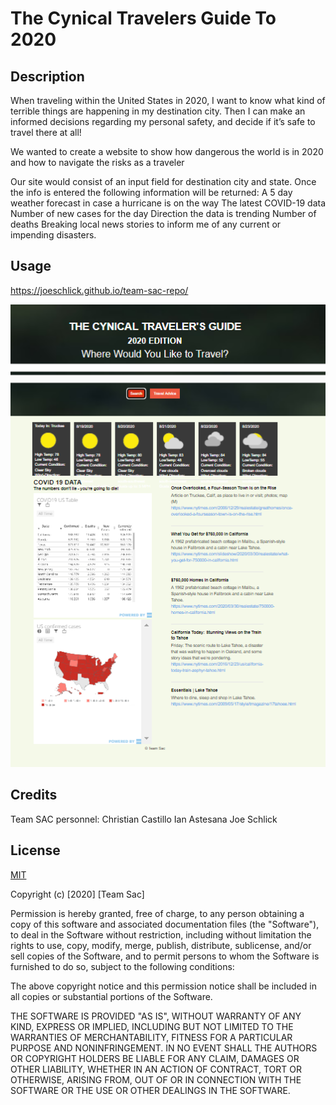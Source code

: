 # The Cynical Travelers Guide To 2020


## Description 
When traveling within the United States in 2020, I want to know what kind of terrible things are happening in my destination city. Then I can make an informed decisions regarding my personal safety, and decide if it’s safe to travel there at all!

We wanted to create a website to show how dangerous the world is in 2020 and how to navigate the risks as a traveler

Our site would consist of an input field for destination city and state. Once the info is entered the following information will be returned:
    A 5 day weather forecast in case a hurricane is on the way
    The latest COVID-19 data 
    Number of new cases for the day
    Direction the data is trending
    Number of deaths
    Breaking local news stories to inform me of any current or impending disasters.

## Usage
https://joeschlick.github.io/team-sac-repo/

![Alt text](./Assets/image/readme.png "Homepage")

## Credits
Team SAC personnel:
    Christian Castillo
    Ian Astesana
    Joe Schlick

## License 

[MIT](https://choosealicense.com/licenses/mit/)

Copyright (c) [2020] [Team Sac]

Permission is hereby granted, free of charge, to any person obtaining a copy
of this software and associated documentation files (the "Software"), to deal
in the Software without restriction, including without limitation the rights
to use, copy, modify, merge, publish, distribute, sublicense, and/or sell
copies of the Software, and to permit persons to whom the Software is
furnished to do so, subject to the following conditions:

The above copyright notice and this permission notice shall be included in all
copies or substantial portions of the Software.

THE SOFTWARE IS PROVIDED "AS IS", WITHOUT WARRANTY OF ANY KIND, EXPRESS OR
IMPLIED, INCLUDING BUT NOT LIMITED TO THE WARRANTIES OF MERCHANTABILITY,
FITNESS FOR A PARTICULAR PURPOSE AND NONINFRINGEMENT. IN NO EVENT SHALL THE
AUTHORS OR COPYRIGHT HOLDERS BE LIABLE FOR ANY CLAIM, DAMAGES OR OTHER
LIABILITY, WHETHER IN AN ACTION OF CONTRACT, TORT OR OTHERWISE, ARISING FROM,
OUT OF OR IN CONNECTION WITH THE SOFTWARE OR THE USE OR OTHER DEALINGS IN THE
SOFTWARE.
